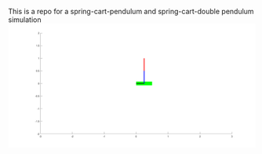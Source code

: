 This is a repo for a spring-cart-pendulum and spring-cart-double pendulum simulation
![](output/output.gif)
